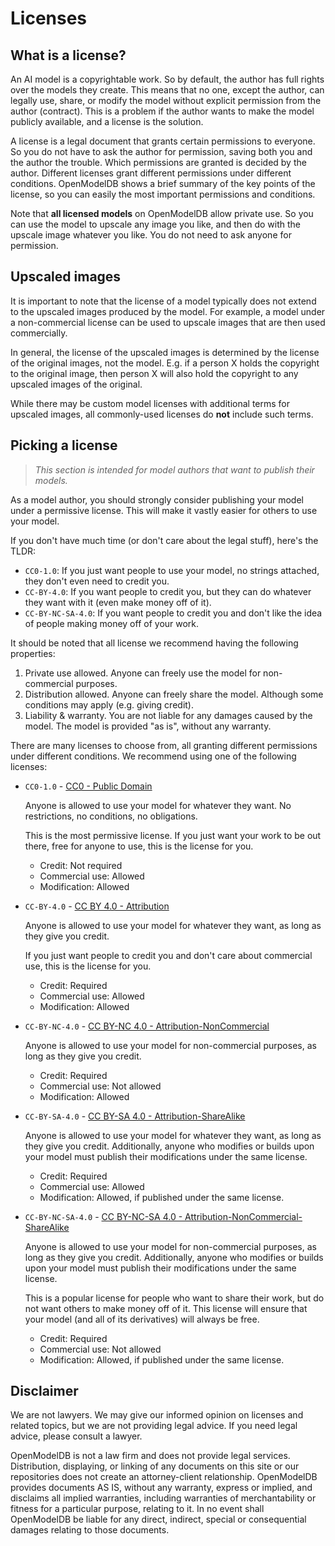 # Licenses

## What is a license?

An AI model is a copyrightable work. So by default, the author has full rights over the models they create. This means that no one, except the author, can legally use, share, or modify the model without explicit permission from the author (contract). This is a problem if the author wants to make the model publicly available, and a license is the solution.

A license is a legal document that grants certain permissions to everyone. So you do not have to ask the author for permission, saving both you and the author the trouble. Which permissions are granted is decided by the author. Different licenses grant different permissions under different conditions. OpenModelDB shows a brief summary of the key points of the license, so you can easily the most important permissions and conditions.

Note that **all licensed models** on OpenModelDB allow private use. So you can use the model to upscale any image you like, and then do with the upscale image whatever you like. You do not need to ask anyone for permission.

## Upscaled images

It is important to note that the license of a model typically does not extend to the upscaled images produced by the model. For example, a model under a non-commercial license can be used to upscale images that are then used commercially.

In general, the license of the upscaled images is determined by the license of the original images, not the model. E.g. if a person X holds the copyright to the original image, then person X will also hold the copyright to any upscaled images of the original.

While there may be custom model licenses with additional terms for upscaled images, all commonly-used licenses do **not** include such terms.

## Picking a license

> _This section is intended for model authors that want to publish their models._

As a model author, you should strongly consider publishing your model under a permissive license. This will make it vastly easier for others to use your model.

If you don't have much time (or don't care about the legal stuff), here's the TLDR:

- `CC0-1.0`: If you just want people to use your model, no strings attached, they don't even need to credit you.
- `CC-BY-4.0`: If you want people to credit you, but they can do whatever they want with it (even make money off of it).
- `CC-BY-NC-SA-4.0`: If you want people to credit you and don't like the idea of people making money off of your work.

It should be noted that all license we recommend having the following properties:

1. Private use allowed. Anyone can freely use the model for non-commercial purposes.
2. Distribution allowed. Anyone can freely share the model. Although some conditions may apply (e.g. giving credit).
3. Liability & warranty. You are not liable for any damages caused by the model. The model is provided "as is", without any warranty.

There are many licenses to choose from, all granting different permissions under different conditions. We recommend using one of the following licenses:

-   `CC0-1.0` - [CC0 - Public Domain](https://creativecommons.org/publicdomain/zero/1.0/deed.en)

    Anyone is allowed to use your model for whatever they want. No restrictions, no conditions, no obligations.

    This is the most permissive license. If you just want your work to be out there, free for anyone to use, this is the license for you.

    -   Credit: Not required
    -   Commercial use: Allowed
    -   Modification: Allowed

-   `CC-BY-4.0` - [CC BY 4.0 - Attribution](https://creativecommons.org/licenses/by/4.0/)

    Anyone is allowed to use your model for whatever they want, as long as they give you credit.

    If you just want people to credit you and don't care about commercial use, this is the license for you.

    -   Credit: Required
    -   Commercial use: Allowed
    -   Modification: Allowed

-   `CC-BY-NC-4.0` - [CC BY-NC 4.0 - Attribution-NonCommercial](https://creativecommons.org/licenses/by-nc/4.0/)

    Anyone is allowed to use your model for non-commercial purposes, as long as they give you credit.

    -   Credit: Required
    -   Commercial use: Not allowed
    -   Modification: Allowed

-   `CC-BY-SA-4.0` - [CC BY-SA 4.0 - Attribution-ShareAlike](https://creativecommons.org/licenses/by-sa/4.0/)

    Anyone is allowed to use your model for whatever they want, as long as they give you credit. Additionally, anyone who modifies or builds upon your model must publish their modifications under the same license.

    -   Credit: Required
    -   Commercial use: Allowed
    -   Modification: Allowed, if published under the same license.

-   `CC-BY-NC-SA-4.0` - [CC BY-NC-SA 4.0 - Attribution-NonCommercial-ShareAlike](https://creativecommons.org/licenses/by-nc-sa/4.0/)

    Anyone is allowed to use your model for non-commercial purposes, as long as they give you credit. Additionally, anyone who modifies or builds upon your model must publish their modifications under the same license.

    This is a popular license for people who want to share their work, but do not want others to make money off of it. This license will ensure that your model (and all of its derivatives) will always be free.

    -   Credit: Required
    -   Commercial use: Not allowed
    -   Modification: Allowed, if published under the same license.

## Disclaimer

We are not lawyers. We may give our informed opinion on licenses and related topics, but we are not providing legal advice. If you need legal advice, please consult a lawyer.

OpenModelDB is not a law firm and does not provide legal services. Distribution, displaying, or linking of any documents on this site or our repositories does not create an attorney-client relationship. OpenModelDB provides documents AS IS, without any warranty, express or implied, and disclaims all implied warranties, including warranties of merchantability or fitness for a particular purpose, relating to it. In no event shall OpenModelDB be liable for any direct, indirect, special or consequential damages relating to those documents.
